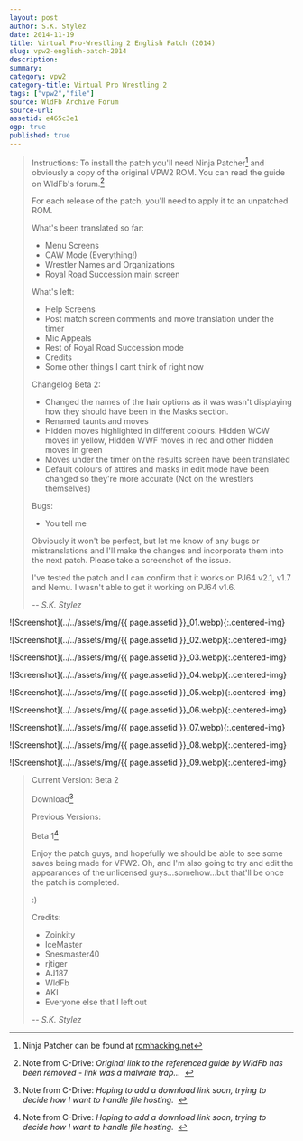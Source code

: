 ```yaml
---
layout: post
author: S.K. Stylez
date: 2014-11-19
title: Virtual Pro-Wrestling 2 English Patch (2014)
slug: vpw2-english-patch-2014
description:
summary:
category: vpw2
category-title: Virtual Pro Wrestling 2
tags: ["vpw2","file"]
source: WldFb Archive Forum
source-url:
assetid: e465c3e1
ogp: true
published: true
---
```


> Instructions:
> To install the patch you'll need Ninja Patcher[^1] and obviously a copy of the original VPW2 ROM. You can read the guide on WldFb's forum.[^2]
>
> For each release of the patch, you'll need to apply it to an unpatched ROM.
>
> What's been translated so far:
> - Menu Screens
> - CAW Mode (Everything!)
> - Wrestler Names and Organizations
> - Royal Road Succession main screen
>
> What's left:
> - Help Screens
> - Post match screen comments and move translation under the timer
> - Mic Appeals
> - Rest of Royal Road Succession mode
> - Credits
> - Some other things I cant think of right now
>
> Changelog Beta 2:
> - Changed the names of the hair options as it was wasn't displaying how they should have been in the Masks section.
> - Renamed taunts and moves
> - Hidden moves highlighted in different colours. Hidden WCW moves in yellow, Hidden WWF moves in red and other hidden moves in green
> - Moves under the timer on the results screen have been translated
> - Default colours of attires and masks in edit mode have been changed so they're more accurate (Not on the wrestlers themselves)
>
> Bugs:
> - You tell me
>
> Obviously it won't be perfect, but let me know of any bugs or mistranslations and I'll make the changes and incorporate them into the next patch. Please take a screenshot of the issue.
>
> I've tested the patch and I can confirm that it works on PJ64 v2.1, v1.7 and Nemu. I wasn't able to get it working on PJ64 v1.6.
>
> -- <cite>S.K. Stylez</cite>

[^1]: Ninja Patcher can be found at [romhacking.net](https://www.romhacking.net/utilities/329/)

[^2]: Note from C-Drive: *Original link to the referenced guide by WldFb has been removed - link was a malware trap...*&nbsp;&nbsp;

![Screenshot](../../assets/img/{{ page.assetid }}_01.webp){:.centered-img}

![Screenshot](../../assets/img/{{ page.assetid }}_02.webp){:.centered-img}

![Screenshot](../../assets/img/{{ page.assetid }}_03.webp){:.centered-img}

![Screenshot](../../assets/img/{{ page.assetid }}_04.webp){:.centered-img}

![Screenshot](../../assets/img/{{ page.assetid }}_05.webp){:.centered-img}

![Screenshot](../../assets/img/{{ page.assetid }}_06.webp){:.centered-img}

![Screenshot](../../assets/img/{{ page.assetid }}_07.webp){:.centered-img}

![Screenshot](../../assets/img/{{ page.assetid }}_08.webp){:.centered-img}

![Screenshot](../../assets/img/{{ page.assetid }}_09.webp){:.centered-img}

> Current Version: Beta 2
>
> Download[^3]
>
> Previous Versions:
>
> Beta 1[^4]
>
> Enjoy the patch guys, and hopefully we should be able to see some saves being made for VPW2. Oh, and I'm also going to try and edit the appearances of the unlicensed guys...somehow...but that'll be once the patch is completed.
>
> :)
>
> Credits:
> - Zoinkity
> - IceMaster
> - Snesmaster40
> - rjtiger
> - AJ187
> - WldFb
> - AKI
> - Everyone else that I left out
>
> -- <cite>S.K. Stylez</cite>

[^3]: Note from C-Drive: *Hoping to add a download link soon, trying to decide how I want to handle file hosting.*&nbsp;&nbsp;

[^4]: Note from C-Drive: *Hoping to add a download link soon, trying to decide how I want to handle file hosting.*&nbsp;&nbsp;
